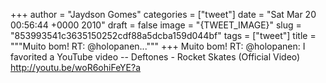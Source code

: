 
+++
author = "Jaydson Gomes"
categories = ["tweet"]
date = "Sat Mar 20 00:56:44 +0000 2010"
draft = false
image = "{TWEET_IMAGE}"
slug = "853993541c3635150252cdf88a5dcba159d044bf"
tags = ["tweet"]
title = """Muito bom! RT: @holopanen..."""
+++
Muito bom! RT: @holopanen: I favorited a YouTube video -- Deftones - Rocket Skates (Official Video) http://youtu.be/woR6ohiFeYE?a
